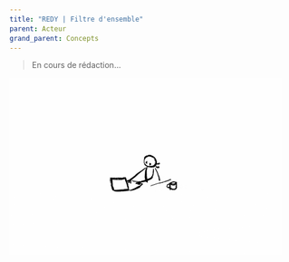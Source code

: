 ```yaml
---
title: "REDY | Filtre d'ensemble"
parent: Acteur
grand_parent: Concepts
---
```



> En cours de rédaction...

![SynApps](../../assets/under-progress.gif)
